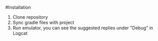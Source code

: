 #Installation

1) Clone repository
2) Sync gradle files with project
3) Run emulator, you can see the suggested replies under "Debug" in Logcat
